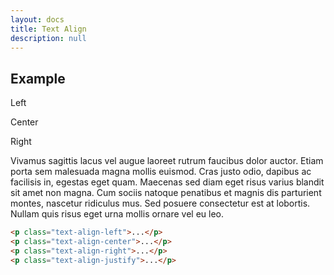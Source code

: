```yaml
---
layout: docs
title: Text Align
description: null
---
```


## Example

<p class="text-align-left">Left</p>
<p class="text-align-center">Center</p>
<p class="text-align-right">Right</p>
<p class="text-align-justify">Vivamus sagittis lacus vel augue laoreet rutrum faucibus dolor auctor. Etiam porta sem malesuada magna mollis euismod. Cras justo odio, dapibus ac facilisis in, egestas eget quam. Maecenas sed diam eget risus varius blandit sit amet non magna. Cum sociis natoque penatibus et magnis dis parturient montes, nascetur ridiculus mus. Sed posuere consectetur est at lobortis. Nullam quis risus eget urna mollis ornare vel eu leo.</p>

```html
<p class="text-align-left">...</p>
<p class="text-align-center">...</p>
<p class="text-align-right">...</p>
<p class="text-align-justify">...</p>
```
